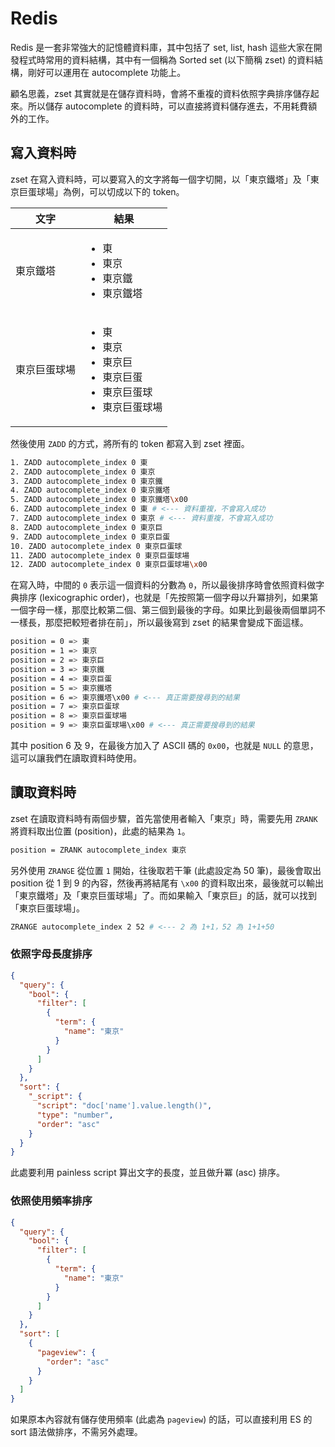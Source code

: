 # Redis

Redis 是一套非常強大的記憶體資料庫，其中包括了 set, list, hash 這些大家在開發程式時常用的資料結構，其中有一個稱為 Sorted set (以下簡稱 zset) 的資料結構，剛好可以運用在 autocomplete 功能上。

顧名思義，zset 其實就是在儲存資料時，會將不重複的資料依照字典排序儲存起來。所以儲存 autocomplete 的資料時，可以直接將資料儲存進去，不用耗費額外的工作。 

## 寫入資料時

zset 在寫入資料時，可以要寫入的文字將每一個字切開，以「東京鐵塔」及「東京巨蛋球場」為例，可以切成以下的 token。

| 文字 | 結果 |
| ---- | ---------- |
| 東京鐵塔 | <ul><li>東</li><li>東京</li><li>東京鐵</li><li>東京鐵塔</li></ul> |
| 東京巨蛋球場 | <ul><li>東</li><li>東京</li><li>東京巨</li><li>東京巨蛋</li><li>東京巨蛋球</li><li>東京巨蛋球場</li></ul> |

然後使用 `ZADD` 的方式，將所有的 token 都寫入到 zset 裡面。

```sh
1. ZADD autocomplete_index 0 東
2. ZADD autocomplete_index 0 東京
3. ZADD autocomplete_index 0 東京鐵
4. ZADD autocomplete_index 0 東京鐵塔
5. ZADD autocomplete_index 0 東京鐵塔\x00
6. ZADD autocomplete_index 0 東 # <--- 資料重複，不會寫入成功
7. ZADD autocomplete_index 0 東京 # <--- 資料重複，不會寫入成功
8. ZADD autocomplete_index 0 東京巨
9. ZADD autocomplete_index 0 東京巨蛋
10. ZADD autocomplete_index 0 東京巨蛋球
11. ZADD autocomplete_index 0 東京巨蛋球場
12. ZADD autocomplete_index 0 東京巨蛋球場\x00
```

在寫入時，中間的 `0` 表示這一個資料的分數為 `0`，所以最後排序時會依照資料做字典排序 (lexicographic order)，也就是「先按照第一個字母以升冪排列，如果第一個字母一樣，那麼比較第二個、第三個到最後的字母。如果比到最後兩個單詞不一樣長，那麼把較短者排在前」，所以最後寫到 zset 的結果會變成下面這樣。

```sh
position = 0 => 東
position = 1 => 東京
position = 2 => 東京巨
position = 3 => 東京鐵
position = 4 => 東京巨蛋
position = 5 => 東京鐵塔
position = 6 => 東京鐵塔\x00 # <--- 真正需要搜尋到的結果
position = 7 => 東京巨蛋球
position = 8 => 東京巨蛋球場
position = 9 => 東京巨蛋球場\x00 # <--- 真正需要搜尋到的結果
```

其中 position 6 及 9，在最後方加入了 ASCII 碼的 `0x00`，也就是 `NULL` 的意思，這可以讓我們在讀取資料時使用。

## 讀取資料時

zset 在讀取資料時有兩個步驟，首先當使用者輸入「東京」時，需要先用 `ZRANK` 將資料取出位置 (position)，此處的結果為 `1`。

```sh
position = ZRANK autocomplete_index 東京
```

另外使用 `ZRANGE` 從位置 `1` 開始，往後取若干筆 (此處設定為 50 筆)，最後會取出 position 從 1 到 9 的內容，然後再將結尾有 `\x00` 的資料取出來，最後就可以輸出「東京鐵塔」及「東京巨蛋球場」了。而如果輸入「東京巨」的話，就可以找到「東京巨蛋球場」。

```sh
ZRANGE autocomplete_index 2 52 # <--- 2 為 1+1，52 為 1+1+50
```

### 依照字母長度排序

```json
{
  "query": {
    "bool": {
      "filter": [
        {
          "term": {
            "name": "東京"
          }
        }
      ]
    }
  },
  "sort": {
    "_script": {
      "script": "doc['name'].value.length()",
      "type": "number",
      "order": "asc"
    }
  }
}
```

此處要利用 painless script 算出文字的長度，並且做升冪 (asc) 排序。

### 依照使用頻率排序

```json
{
  "query": {
    "bool": {
      "filter": [
        {
          "term": {
            "name": "東京"
          }
        }
      ]
    }
  },
  "sort": [
    {
      "pageview": {
        "order": "asc"
      }
    }
  ]
}
```

如果原本內容就有儲存使用頻率 (此處為 `pageview`) 的話，可以直接利用 ES 的 sort 語法做排序，不需另外處理。